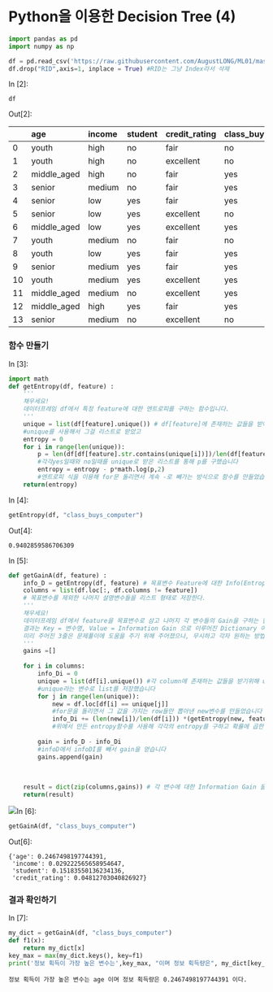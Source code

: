 # Python을 이용한 Decision Tree \(4\)

```python
import pandas as pd 
import numpy as np

df = pd.read_csv('https://raw.githubusercontent.com/AugustLONG/ML01/master/01decisiontree/AllElectronics.csv')
df.drop("RID",axis=1, inplace = True) #RID는 그냥 Index라서 삭제
```

In \[2\]:

```text
df
```

Out\[2\]:

|  | age | income | student | credit\_rating | class\_buys\_computer |
| :--- | :--- | :--- | :--- | :--- | :--- |
| 0 | youth | high | no | fair | no |
| 1 | youth | high | no | excellent | no |
| 2 | middle\_aged | high | no | fair | yes |
| 3 | senior | medium | no | fair | yes |
| 4 | senior | low | yes | fair | yes |
| 5 | senior | low | yes | excellent | no |
| 6 | middle\_aged | low | yes | excellent | yes |
| 7 | youth | medium | no | fair | no |
| 8 | youth | low | yes | fair | yes |
| 9 | senior | medium | yes | fair | yes |
| 10 | youth | medium | yes | excellent | yes |
| 11 | middle\_aged | medium | no | excellent | yes |
| 12 | middle\_aged | high | yes | fair | yes |
| 13 | senior | medium | no | excellent | no |

### 함수 만들기 <a id="&#xD568;&#xC218;-&#xB9CC;&#xB4E4;&#xAE30;"></a>

In \[3\]:

```python
import math
def getEntropy(df, feature) :
    ''' 
    채우세요!
    데이터프레임 df에서 특정 feature에 대한 엔트로피를 구하는 함수입니다.
    '''
    unique = list(df[feature].unique()) # df[feature]에 존재하는 값들을 받아내기 위해
    #unique를 사용해서 그걸 리스트로 받았고
    entropy = 0
    for i in range(len(unique)):
        p = len(df[df[feature].str.contains(unique[i])])/len(df[feature])
        #각각yes일때와 no일때를 unique로 받은 리스트를 통해 p를 구했습니다
        entropy = entropy - p*math.log(p,2)
        #엔트로피 식을 이용해 for문 돌리면서 계속 -로 빼가는 방식으로 함수를 만들었습니다
    return(entropy)
```

In \[4\]:

```python
getEntropy(df, "class_buys_computer")
```

Out\[4\]:

```text
0.9402859586706309
```

In \[5\]:

```python
def getGainA(df, feature) :
    info_D = getEntropy(df, feature) # 목표변수 Feature에 대한 Info(Entropy)를 구한다.
    columns = list(df.loc[:, df.columns != feature])
    # 목표변수를 제외한 나머지 설명변수들을 리스트 형태로 저장한다.
    ''' 
    채우세요!
    데이터프레임 df에서 feature을 목표변수로 삼고 나머지 각 변수들의 Gain을 구하는 함수입니다.
    결과는 Key = 변수명, Value = Information Gain 으로 이루어진 Dictionary 여야 합니다.
    미리 주어진 3줄은 문제풀이에 도움을 주기 위해 주어졌으나, 무시하고 각자 원하는 방법으로 풀으셔도 전혀 무방합니다.
    '''
    gains =[]
    
    for i in columns:
        info_Di = 0
        unique = list(df[i].unique()) #각 column에 존재하는 값들을 받기위해 unique함수를 사용했고
        #unique라는 변수로 list를 저장했습니다
        for j in range(len(unique)):
            new = df.loc[df[i] == unique[j]]
            #for문을 돌리면서 그 값을 가지는 row들만 뽑아낸 new변수를 만들었습니다
            info_Di += (len(new[i])/len(df[i])) *(getEntropy(new, feature))
            #위에서 만든 entropy함수를 사용해 각각의 entropy를 구하고 확률에 곱한걸 더해서 info_di값을 구합니다
        
        gain = info_D - info_Di
        #infoD에서 infoDI를 빼서 gain을 얻습니다
        gains.append(gain)
        
        
        
    result = dict(zip(columns,gains)) # 각 변수에 대한 Information Gain 을 Dictionary 형태로 저장한다.
    return(result)
```

![](1.png)In \[6\]:

```python
getGainA(df, "class_buys_computer")
```

Out\[6\]:

```text
{'age': 0.2467498197744391,
 'income': 0.029222565658954647,
 'student': 0.15183550136234136,
 'credit_rating': 0.04812703040826927}
```

### 결과 확인하기 <a id="&#xACB0;&#xACFC;-&#xD655;&#xC778;&#xD558;&#xAE30;"></a>

In \[7\]:

```python
my_dict = getGainA(df, "class_buys_computer")
def f1(x):
    return my_dict[x]
key_max = max(my_dict.keys(), key=f1)
print('정보 획득이 가장 높은 변수는',key_max, "이며 정보 획득량은", my_dict[key_max], "이다.")
```

```text
정보 획득이 가장 높은 변수는 age 이며 정보 획득량은 0.2467498197744391 이다.
```


